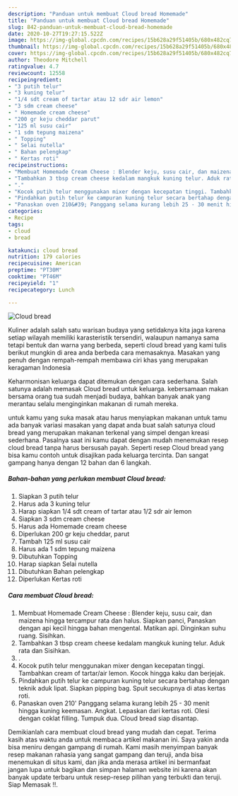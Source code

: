 ```yaml
---
description: "Panduan untuk membuat Cloud bread Homemade"
title: "Panduan untuk membuat Cloud bread Homemade"
slug: 842-panduan-untuk-membuat-cloud-bread-homemade
date: 2020-10-27T19:27:15.522Z
image: https://img-global.cpcdn.com/recipes/15b628a29f51405b/680x482cq70/cloud-bread-foto-resep-utama.jpg
thumbnail: https://img-global.cpcdn.com/recipes/15b628a29f51405b/680x482cq70/cloud-bread-foto-resep-utama.jpg
cover: https://img-global.cpcdn.com/recipes/15b628a29f51405b/680x482cq70/cloud-bread-foto-resep-utama.jpg
author: Theodore Mitchell
ratingvalue: 4.7
reviewcount: 12558
recipeingredient:
- "3 putih telur"
- "3 kuning telur"
- "1/4 sdt cream of tartar atau 12 sdr air lemon"
- "3 sdm cream cheese"
- " Homemade cream cheese"
- "200 gr keju cheddar parut"
- "125 ml susu cair"
- "1 sdm tepung maizena"
- " Topping"
- " Selai nutella"
- " Bahan pelengkap"
- " Kertas roti"
recipeinstructions:
- "Membuat Homemade Cream Cheese : Blender keju, susu cair, dan maizena hingga tercampur rata dan halus. Siapkan panci, Panaskan dengan api kecil hingga bahan mengental. Matikan api. Dinginkan suhu ruang. Sisihkan."
- "Tambahkan 3 tbsp cream cheese kedalam mangkuk kuning telur. Aduk rata dan Sisihkan."
- "."
- "Kocok putih telur menggunakan mixer dengan kecepatan tinggi. Tambahkan cream of tartar/air lemon. Kocok hingga kaku dan berjejak."
- "Pindahkan putih telur ke campuran kuning telur secara bertahap dengan teknik aduk lipat. Siapkan pipping bag. Spuit secukupnya di atas kertas roti."
- "Panaskan oven 210&#39; Panggang selama kurang lebih 25 - 30 menit hingga kuning keemasan. Angkat. Lepaskan dari kertas roti. Olesi dengan coklat filling. Tumpuk dua. Cloud bread siap disantap."
categories:
- Recipe
tags:
- cloud
- bread

katakunci: cloud bread 
nutrition: 179 calories
recipecuisine: American
preptime: "PT30M"
cooktime: "PT46M"
recipeyield: "1"
recipecategory: Lunch

---
```



![Cloud bread](https://img-global.cpcdn.com/recipes/15b628a29f51405b/680x482cq70/cloud-bread-foto-resep-utama.jpg)

Kuliner adalah salah satu warisan budaya yang setidaknya kita jaga karena setiap wilayah memiliki karasteristik tersendiri, walaupun namanya sama tetapi bentuk dan warna yang berbeda, seperti cloud bread yang kami tulis berikut mungkin di area anda berbeda cara memasaknya. Masakan yang penuh dengan rempah-rempah membawa ciri khas yang merupakan keragaman Indonesia



Keharmonisan keluarga dapat ditemukan dengan cara sederhana. Salah satunya adalah memasak Cloud bread untuk keluarga. kebersamaan makan bersama orang tua sudah menjadi budaya, bahkan banyak anak yang merantau selalu menginginkan makanan di rumah mereka.

untuk kamu yang suka masak atau harus menyiapkan makanan untuk tamu ada banyak variasi masakan yang dapat anda buat salah satunya cloud bread yang merupakan makanan terkenal yang simpel dengan kreasi sederhana. Pasalnya saat ini kamu dapat dengan mudah menemukan resep cloud bread tanpa harus bersusah payah.
Seperti resep Cloud bread yang bisa kamu contoh untuk disajikan pada keluarga tercinta. Dan sangat gampang hanya dengan 12 bahan dan 6 langkah.


<!--inarticleads1-->

##### Bahan-bahan yang perlukan membuat Cloud bread:

1. Siapkan 3 putih telur
1. Harus ada 3 kuning telur
1. Harap siapkan 1/4 sdt cream of tartar atau 1/2 sdr air lemon
1. Siapkan 3 sdm cream cheese
1. Harus ada  Homemade cream cheese
1. Diperlukan 200 gr keju cheddar, parut
1. Tambah 125 ml susu cair
1. Harus ada 1 sdm tepung maizena
1. Dibutuhkan  Topping
1. Harap siapkan  Selai nutella
1. Dibutuhkan  Bahan pelengkap
1. Diperlukan  Kertas roti




<!--inarticleads2-->

##### Cara membuat  Cloud bread:

1. Membuat Homemade Cream Cheese : Blender keju, susu cair, dan maizena hingga tercampur rata dan halus. Siapkan panci, Panaskan dengan api kecil hingga bahan mengental. Matikan api. Dinginkan suhu ruang. Sisihkan.
1. Tambahkan 3 tbsp cream cheese kedalam mangkuk kuning telur. Aduk rata dan Sisihkan.
1. .
1. Kocok putih telur menggunakan mixer dengan kecepatan tinggi. Tambahkan cream of tartar/air lemon. Kocok hingga kaku dan berjejak.
1. Pindahkan putih telur ke campuran kuning telur secara bertahap dengan teknik aduk lipat. Siapkan pipping bag. Spuit secukupnya di atas kertas roti.
1. Panaskan oven 210&#39; Panggang selama kurang lebih 25 - 30 menit hingga kuning keemasan. Angkat. Lepaskan dari kertas roti. Olesi dengan coklat filling. Tumpuk dua. Cloud bread siap disantap.




Demikianlah cara membuat cloud bread yang mudah dan cepat. Terima kasih atas waktu anda untuk membaca artikel makanan ini. Saya yakin anda bisa meniru dengan gampang di rumah. Kami masih menyimpan banyak resep makanan rahasia yang sangat gampang dan teruji, anda bisa menemukan di situs kami, dan jika anda merasa artikel ini bermanfaat jangan lupa untuk bagikan dan simpan halaman website ini karena akan banyak update terbaru untuk resep-resep pilihan yang terbukti dan teruji. Siap Memasak !!. 

